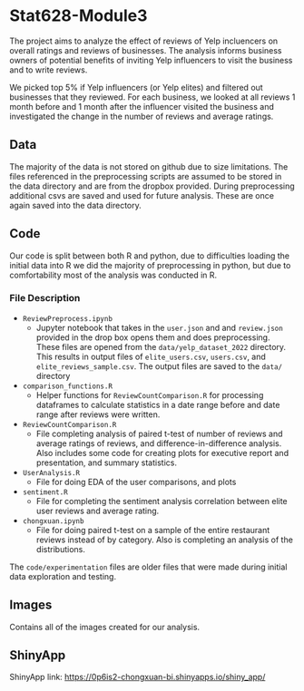 # Stat628-Module3

The project aims to analyze the effect of reviews of Yelp incluencers on overall ratings and reviews of businesses. The analysis informs business owners of potential benefits of inviting Yelp influencers to visit the business and to write reviews.

We picked top 5% if Yelp influencers (or Yelp elites) and filtered out businesses that they reviewed. For each business, we looked at all reviews 1 month before and 1 month after the influencer visited the business and investigated the change in the number of reviews and average ratings.

## Data

The majority of the data is not stored on github due to size limitations. The files referenced in the preprocessing scripts are assumed to be stored in the data directory and are from the dropbox provided. During preprocessing additional csvs are saved and used for future analysis. These are once again saved into the data directory.

## Code

Our code is split between both R and python, due to difficulties loading the initial data into R we did the majority of preprocessing in python, but due to comfortability most of the analysis was conducted in R.

### File Description
- `ReviewPreprocess.ipynb` 
  - Jupyter notebook that takes in the `user.json` and and `review.json` provided in the drop box opens them and does preprocessing. These files are opened from the `data/yelp_dataset_2022` directory. This results in output files of `elite_users.csv`, `users.csv`, and `elite_reviews_sample.csv`. The output files are saved to the `data/` directory
- `comparison_functions.R`
  - Helper functions for `ReviewCountComparison.R` for processing dataframes to calculate statistics in a date range before and date range after reviews were written.
- `ReviewCountComparison.R`
  - File completing analysis of paired t-test of number of reviews and average ratings of reviews, and difference-in-difference analysis. Also includes some code for creating plots for executive report and presentation, and summary statistics.
- `UserAnalysis.R`
  - File for doing EDA of the user comparisons, and plots
- `sentiment.R`
  - File for completing the sentiment analysis correlation between elite user reviews and average rating.
- `chongxuan.ipynb`
  - File for doing paired t-test on a sample of the entire restaurant reviews instead of by category. Also is completing an analysis of the distributions.

The `code/experimentation` files are older files that were made during initial data exploration and testing.

## Images 
Contains all of the images created for our analysis.

## ShinyApp
ShinyApp link: https://0p6is2-chongxuan-bi.shinyapps.io/shiny_app/
